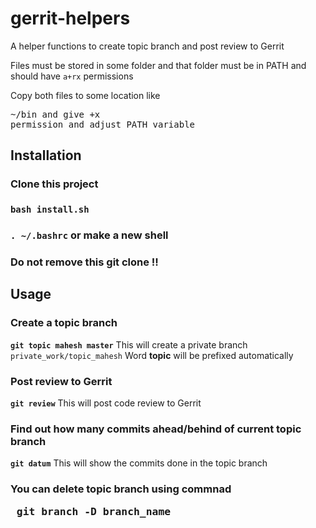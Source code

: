 # gerrit-helpers
A helper functions to create topic branch and post review to Gerrit

Files must be stored in some folder and that folder must be in PATH and should have <code>a+rx</code> permissions

Copy both files to some location like <pre>~/bin and give +x permission and adjust PATH variable</pre>

## Installation
### Clone this project
### <code>bash install.sh</code>
### <code>. ~/.bashrc</code> or make a new shell 
### Do not remove this git clone !! 

## Usage

### Create a topic branch

**<code>git topic mahesh master</code>**
This will create a private branch <code>private_work/topic_mahesh</code>
Word **topic** will be prefixed automatically 



### Post review to Gerrit
**<code>git review</code>**
This will post code review to Gerrit


### Find out how many commits ahead/behind of current topic branch 
**<code>git datum</code>**
This will show the commits done in the topic branch


### You can delete topic branch using commnad <pre> git branch -D branch_name </pre>





